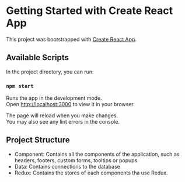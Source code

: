 # Getting Started with Create React App

This project was bootstrapped with [Create React App](https://github.com/facebook/create-react-app).

## Available Scripts

In the project directory, you can run:

### `npm start`

Runs the app in the development mode.\
Open [http://localhost:3000](http://localhost:3000) to view it in your browser.

The page will reload when you make changes.\
You may also see any lint errors in the console.

## Project Structure

- Component: Contains all the components of the application, such as headers, footers, custom forms, tooltips or popups
- Data: Contains connections to the database
- Redux: Contains the stores of each components tha use Redux.

